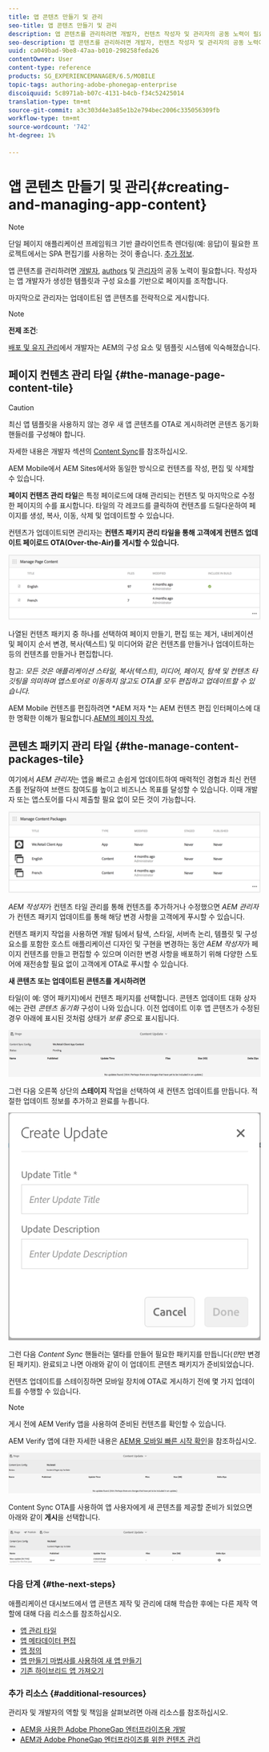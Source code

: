 ```yaml
---
title: 앱 콘텐츠 만들기 및 관리
seo-title: 앱 콘텐츠 만들기 및 관리
description: 앱 콘텐츠를 관리하려면 개발자, 컨텐츠 작성자 및 관리자의 공동 노력이 필요합니다.  작성자는 앱 개발자가 생성한 템플릿과 구성 요소를 기반으로 페이지를 조작합니다.
seo-description: 앱 콘텐츠를 관리하려면 개발자, 컨텐츠 작성자 및 관리자의 공동 노력이 필요합니다.  작성자는 앱 개발자가 생성한 템플릿과 구성 요소를 기반으로 페이지를 조작합니다.
uuid: ca049bad-9be8-47aa-b010-298258feda26
contentOwner: User
content-type: reference
products: SG_EXPERIENCEMANAGER/6.5/MOBILE
topic-tags: authoring-adobe-phonegap-enterprise
discoiquuid: 5c8971ab-b07c-4131-b4cb-f34c52425014
translation-type: tm+mt
source-git-commit: a3c303d4e3a85e1b2e794bec2006c335056309fb
workflow-type: tm+mt
source-wordcount: '742'
ht-degree: 1%

---
```



# 앱 콘텐츠 만들기 및 관리{#creating-and-managing-app-content}

>[!NOTE]
>
>단일 페이지 애플리케이션 프레임워크 기반 클라이언트측 렌더링(예: 응답)이 필요한 프로젝트에서는 SPA 편집기를 사용하는 것이 좋습니다. [추가 정보](/help/sites-developing/spa-overview.md).

앱 콘텐츠를 관리하려면 [개발자](#developer), [authors](#author) 및 [관리자](#administrator)의 공동 노력이 필요합니다. 작성자는 앱 개발자가 생성한 템플릿과 구성 요소를 기반으로 페이지를 조작합니다.

마지막으로 관리자는 업데이트된 앱 콘텐츠를 전략적으로 게시합니다.

>[!NOTE]
>
>**전제 조건**:
>
>[배포 및 유지 관리](/help/sites-deploying/deploy.md)에서 개발자는 AEM의 구성 요소 및 템플릿 시스템에 익숙해졌습니다.

## 페이지 컨텐츠 관리 타일 {#the-manage-page-content-tile}

>[!CAUTION]
>
>최신 앱 템플릿을 사용하지 않는 경우 새 앱 콘텐츠를 OTA로 게시하려면 콘텐츠 동기화 핸들러를 구성해야 합니다.
>
>자세한 내용은 개발자 섹션의 [Content Sync](/help/mobile/phonegap-contentsync.md)를 참조하십시오.

AEM Mobile에서 AEM Sites에서와 동일한 방식으로 컨텐츠를 작성, 편집 및 삭제할 수 있습니다.

**페이지 컨텐츠 관리 타일**&#x200B;은 특정 페이로드에 대해 관리되는 컨텐츠 및 마지막으로 수정한 페이지의 수를 표시합니다. 타일의 각 레코드를 클릭하여 컨텐츠를 드릴다운하여 페이지를 생성, 복사, 이동, 삭제 및 업데이트할 수 있습니다.

컨텐츠가 업데이트되면 관리자는 **컨텐츠 패키지 관리 타일을 통해 고객에게 컨텐츠 업데이트 페이로드 OTA(Over-the-Air)를 게시할 수 있습니다.**

![chlimage_1-161](assets/chlimage_1-161.png)

나열된 컨텐츠 패키지 중 하나를 선택하여 페이지 만들기, 편집 또는 제거, 내비게이션 및 페이지 순서 변경, 복사(텍스트) 및 미디어와 같은 컨텐츠를 만들거나 업데이트하는 등의 컨텐츠를 만들거나 편집합니다.

참고: *모든 것은 애플리케이션 스타일, 복사(텍스트), 미디어, 페이지, 탐색 및 컨텐츠 타깃팅을 의미하며 앱스토어로 이동하지 않고도 OTA를 모두 편집하고 업데이트할 수 있습니다.*

AEM Mobile 컨텐츠를 편집하려면 *AEM 저자 *는 AEM 컨텐츠 편집 인터페이스에 대한 명확한 이해가 필요합니다.[AEM의 페이지 작성.](/help/sites-authoring/qg-page-authoring.md)

## 콘텐츠 패키지 관리 타일 {#the-manage-content-packages-tile}

여기에서 *AEM 관리자*&#x200B;는 앱을 빠르고 손쉽게 업데이트하여 매력적인 경험과 최신 컨텐츠를 전달하여 브랜드 참여도를 높이고 비즈니스 목표를 달성할 수 있습니다. 이때 개발자 또는 앱스토어를 다시 제출할 필요 없이 모든 것이 가능합니다.

![chlimage_1-162](assets/chlimage_1-162.png)

*AEM 작성자*&#x200B;가 컨텐츠 타일 관리를 통해 컨텐츠를 추가하거나 수정했으면 *AEM 관리자*&#x200B;가 컨텐츠 패키지 업데이트를 통해 해당 변경 사항을 고객에게 푸시할 수 있습니다.

컨텐츠 패키지 작업을 사용하면 개발 팀에서 탐색, 스타일, 서버측 논리, 템플릿 및 구성 요소를 포함한 호스트 애플리케이션 디자인 및 구현을 변경하는 동안 *AEM 작성자*&#x200B;가 페이지 컨텐츠를 만들고 편집할 수 있으며 이러한 변경 사항을 배포하기 위해 다양한 스토어에 재전송할 필요 없이 고객에게 OTA로 푸시할 수 있습니다.

**새 콘텐츠 또는 업데이트된 콘텐츠를 게시하려면**

타일(이 예: 영어 패키지)에서 컨텐츠 패키지를 선택합니다. 콘텐츠 업데이트 대화 상자에는 관련 *콘텐츠 동기화* 구성이 나와 있습니다. 이전 업데이트 이후 앱 콘텐츠가 수정된 경우 아래에 표시된 것처럼 상태가 *보류 중*&#x200B;으로 표시됩니다.

![chlimage_1-163](assets/chlimage_1-163.png)

그런 다음 오른쪽 상단의 **스테이지** 작업을 선택하여 새 컨텐츠 업데이트를 만듭니다. 적절한 업데이트 정보를 추가하고 완료를 누릅니다.

![chlimage_1-164](assets/chlimage_1-164.png)

그런 다음 *Content Sync* 핸들러는 델타를 만들어 필요한 패키지를 만듭니다(*만*&#x200B;만 변경된 패키지). 완료되고 나면 아래와 같이 이 업데이트 콘텐츠 패키지가 준비되었습니다.

컨텐츠 업데이트를 스테이징하면 모바일 장치에 OTA로 게시하기 전에 몇 가지 업데이트를 수행할 수 있습니다.

>[!NOTE]
>
>게시 전에 AEM Verify 앱을 사용하여 준비된 컨텐츠를 확인할 수 있습니다.
>
>AEM Verify 앱에 대한 자세한 내용은 [AEM용 모바일 빠른 시작 확인](/help/mobile/phonegap-mobile-quickstart.md)을 참조하십시오.

![chlimage_1-165](assets/chlimage_1-165.png)

Content Sync OTA를 사용하여 앱 사용자에게 새 콘텐츠를 제공할 준비가 되었으면 아래와 같이 **게시**&#x200B;을 선택합니다.

![chlimage_1-166](assets/chlimage_1-166.png)

### 다음 단계 {#the-next-steps}

애플리케이션 대시보드에서 앱 콘텐츠 제작 및 관리에 대해 학습한 후에는 다른 제작 역할에 대해 다음 리소스를 참조하십시오.

* [앱 관리 타일](/help/mobile/phonegap-app-details-tile.md)
* [앱 메타데이터 편집](/help/mobile/phonegap-editmetadata.md)
* [앱 정의](/help/mobile/phonegap-app-definitions.md)
* [앱 만들기 마법사를 사용하여 새 앱 만들기](/help/mobile/phonegap-create-new-app.md)
* [기존 하이브리드 앱 가져오기](/help/mobile/phonegap-adding-content-to-imported-app.md)

### 추가 리소스 {#additional-resources}

관리자 및 개발자의 역할 및 책임을 살펴보려면 아래 리소스를 참조하십시오.

* [AEM을 사용한 Adobe PhoneGap 엔터프라이즈용 개발](/help/mobile/developing-in-phonegap.md)
* [AEM과 Adobe PhoneGap 엔터프라이즈를 위한 컨텐츠 관리](/help/mobile/administer-phonegap.md)
